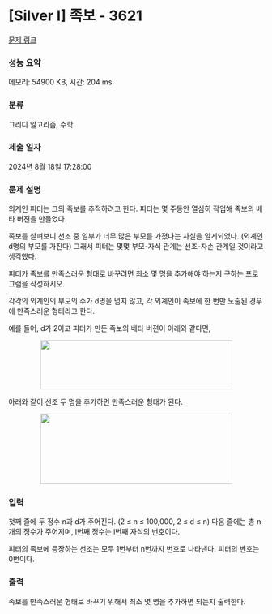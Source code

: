 # [Silver I] 족보 - 3621 

[문제 링크](https://www.acmicpc.net/problem/3621) 

### 성능 요약

메모리: 54900 KB, 시간: 204 ms

### 분류

그리디 알고리즘, 수학

### 제출 일자

2024년 8월 18일 17:28:00

### 문제 설명

<p>외계인 피터는 그의 족보를 추적하려고 한다. 피터는 몇 주동안 열심히 작업해 족보의 베타 버젼을 만들었다.</p>

<p>족보를 살펴보니 선조 중 일부가 너무 많은 부모를 가졌다는 사실을 알게되었다. (외계인 d명의 부모를 가진다) 그래서 피터는 몇몇 부모-자식 관계는 선조-자손 관계일 것이라고 생각했다.</p>

<p>피터가 족보를 만족스러운 형태로 바꾸려면 최소 몇 명을 추가해야 하는지 구하는 프로그램을 작성하시오.</p>

<p>각각의 외계인의 부모의 수가 d명을 넘지 않고, 각 외계인이 족보에 한 번만 노출된 경우에 만족스러운 형태라고 한다.</p>

<p>예를 들어, d가 2이고 피터가 만든 족보의 베타 버젼이 아래와 같다면,</p>

<p style="text-align: center;"><img alt="" src="https://upload.acmicpc.net/16ddd152-b824-45e9-ae72-b37668387821/-/preview/" style="width: 379px; height: 97px;"></p>

<p>아래와 같이 선조 두 명을 추가하면 만족스러운 형태가 된다.</p>

<p style="text-align: center;"><img alt="" src="https://upload.acmicpc.net/a632898a-57c0-4e41-953a-d7ac152ae85a/-/preview/" style="width: 379px; height: 139px;"></p>

### 입력 

 <p>첫째 줄에 두 정수 n과 d가 주어진다. (2 ≤ n ≤ 100,000, 2 ≤ d ≤ n) 다음 줄에는 총 n개의 정수가 주어지며, i번째 정수는 i번째 자식의 번호이다.</p>

<p>피터의 족보에 등장하는 선조는 모두 1번부터 n번까지 번호로 나타낸다. 피터의 번호는 0번이다.</p>

### 출력 

 <p>족보를 만족스러운 형태로 바꾸기 위해서 최소 몇 명을 추가하면 되는지 출력한다.</p>

